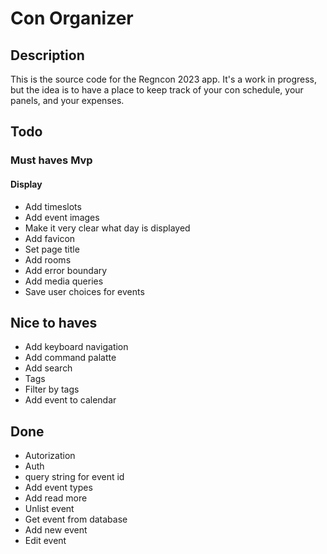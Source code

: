 # Con Organizer

## Description

This is the source code for the Regncon 2023 app. It's a work in progress, but the idea is to have a place to keep track of your con schedule, your panels, and your expenses.

## Todo

### Must haves Mvp

#### Display
* Add timeslots
* Add event images
* Make it very clear what day is displayed
* Add favicon
* Set page title
* Add rooms
* Add error boundary
* Add media queries
* Save user choices for events


## Nice to haves
* Add keyboard navigation
* Add command palatte
* Add search
* Tags
* Filter by tags
* Add event to calendar


## Done
* Autorization
* Auth
* query string for event id
* Add event types
* Add read more
* Unlist event
* Get event from database
* Add new event
* Edit event

